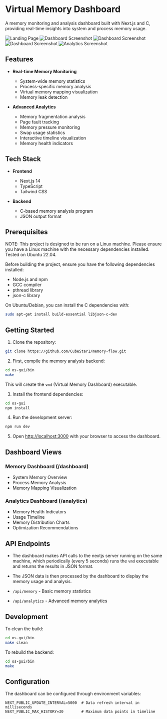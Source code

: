 # Virtual Memory Dashboard

A memory monitoring and analysis dashboard built with Next.js and C, providing real-time insights into system and process memory usage.

![Landing Page](./public/landing_2.png)
![Dashboard Screenshot](./public/dashboard_system_memory_2.png)
![Dashboard Screenshot](./public/dashboard_process_memory_2.png)
![Dashboard Screenshot](./public/dashboard_mapping_2.png)
![Analytics Screenshot](./public/analytics_2.png)

## Features

- **Real-time Memory Monitoring**
  - System-wide memory statistics
  - Process-specific memory analysis
  - Virtual memory mapping visualization
  - Memory leak detection

- **Advanced Analytics**
  - Memory fragmentation analysis
  - Page fault tracking
  - Memory pressure monitoring
  - Swap usage statistics
  - Interactive timeline visualization
  - Memory health indicators

## Tech Stack

- **Frontend**
  - Next.js 14
  - TypeScript
  - Tailwind CSS

- **Backend**
  - C-based memory analysis program
  - JSON output format

## Prerequisites

NOTE: This project is designed to be run on a Linux machine. Please ensure you have a Linux machine with the necessary dependencies installed. Tested on Ubuntu 22.04.

Before building the project, ensure you have the following dependencies installed:

- Node.js and npm 
- GCC compiler
- pthread library
- json-c library

On Ubuntu/Debian, you can install the C dependencies with:
```bash
sudo apt-get install build-essential libjson-c-dev
```

## Getting Started

1. Clone the repository:

```bash
git clone https://github.com/CubeStar1/memory-flow.git
```

2. First, compile the memory analysis backend:

```bash
cd os-gui/bin
make
```

This will create the `vmd` (Virtual Memory Dashboard) executable.

3. Install the frontend dependencies:

```bash
cd os-gui
npm install
```

4. Run the development server:

```bash
npm run dev
```

5. Open [http://localhost:3000](http://localhost:3000) with your browser to access the dashboard.

## Dashboard Views

### Memory Dashboard (/dashboard)
- System Memory Overview
- Process Memory Analysis
- Memory Mapping Visualization

### Analytics Dashboard (/analytics)
- Memory Health Indicators
- Usage Timeline
- Memory Distribution Charts
- Optimization Recommendations

## API Endpoints

- The dashboard makes API calls to the nextjs server running on the same machine, which periodically (every 5 seconds) runs the `vmd` executable and returns the results in JSON format. 
- The JSON data is then processed by the dashboard to display the memory usage and analysis.

- `/api/memory` - Basic memory statistics
- `/api/analytics` - Advanced memory analytics

## Development

To clean the build:
```bash
cd os-gui/bin
make clean
```

To rebuild the backend:
```bash
cd os-gui/bin
make
```

## Configuration

The dashboard can be configured through environment variables:

```
NEXT_PUBLIC_UPDATE_INTERVAL=5000  # Data refresh interval in milliseconds
NEXT_PUBLIC_MAX_HISTORY=30        # Maximum data points in timeline
```


